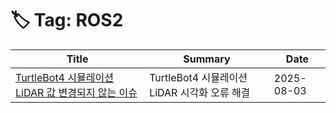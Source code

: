 # 🏷️ Tag: ROS2

| Title | Summary | Date |
|-------|---------|------|
| [TurtleBot4 시뮬레이션 LiDAR 값 변경되지 않는 이슈](https://github.com/MinHyeok-lee1/TIL/blob/main/2025/08/03-issueTurtleBot4LiDAR.md) | TurtleBot4 시뮬레이션 LiDAR 시각화 오류 해결 | 2025-08-03 |
